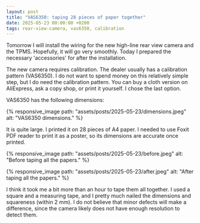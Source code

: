 ```yaml
---
layout: post
title: "VAS6350: taping 28 pieces of paper together"
date: 2025-05-23 00:00:00 +0200
tags: rear-view-camera, vas6350, calibration
---
```

Tomorrow I will install the wiring for the new high-line rear view camera and
the TPMS. Hopefully, it will go very smoothly. Today I prepared the necessary
'accessories' for after the installation.

The new camera requires calibration. The dealer usually has a calibration
pattern (VAS6350). I do not want to spend money on this relatively simple step,
but I do need the calibration pattern. You can buy a cloth version on
AliExpress, ask a copy shop, or print it yourself. I chose the last option.

VAS6350 has the following dimensions:

{% responsive_image path: "assets/posts/2025-05-23/dimensions.jpeg" alt: "VAS6350 dimensions." %}

It is quite large. I printed it on 28 pieces of A4 paper. I needed to use Foxit
PDF reader to print it as a poster, so its dimensions are accurate once
printed.

{% responsive_image path: "assets/posts/2025-05-23/before.jpeg" alt: "Before taping all the papers." %}

{% responsive_image path: "assets/posts/2025-05-23/after.jpeg" alt: "After taping all the papers." %}

I think it took me a bit more than an hour to tape them all together. I used a
square and a measuring tape, and I pretty much nailed the dimensions and
squareness (within 2 mm). I do not believe that minor defects will make a
difference, since the camera likely does not have enough resolution to detect
them.
